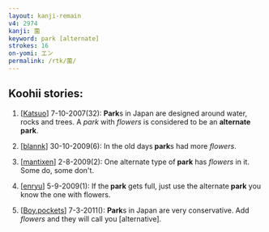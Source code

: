 ```yaml
---
layout: kanji-remain
v4: 2974
kanji: 薗
keyword: park [alternate]
strokes: 16
on-yomi: エン
permalink: /rtk/薗/
---
```


## Koohii stories: 

1) [<a href="http://kanji.koohii.com/profile/Katsuo">Katsuo</a>] 7-10-2007(32): <strong>Park</strong>s in Japan are designed around water, rocks and trees. A <em>park</em> with <em>flowers</em> is considered to be an <strong>alternate<strong> park</strong></strong>.

2) [<a href="http://kanji.koohii.com/profile/blannk">blannk</a>] 30-10-2009(6): In the old days<strong> park</strong>s had more <em>flowers</em>.

3) [<a href="http://kanji.koohii.com/profile/mantixen">mantixen</a>] 2-8-2009(2): One alternate type of<strong> park</strong> has <em>flowers</em> in it. Some do, some don&#039;t.

4) [<a href="http://kanji.koohii.com/profile/enryu">enryu</a>] 5-9-2009(1): If the<strong> park</strong> gets full, just use the alternate<strong> park</strong> you know the one with flowers.

5) [<a href="http://kanji.koohii.com/profile/Boy.pockets">Boy.pockets</a>] 7-3-2011(): <strong>Park</strong>s in Japan are very conservative. Add <em>flowers</em> and they will call you [alternative].

